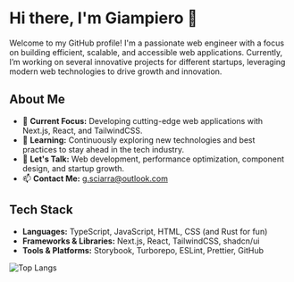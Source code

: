 # Hi there, I'm Giampiero 👋

Welcome to my GitHub profile! I'm a passionate web engineer with a focus on building efficient, scalable, and accessible web applications. Currently, I’m working on several innovative projects for different startups, leveraging modern web technologies to drive growth and innovation.

## About Me

- 🔭 **Current Focus:** Developing cutting-edge web applications with Next.js, React, and TailwindCSS.
- 🌱 **Learning:** Continuously exploring new technologies and best practices to stay ahead in the tech industry.
- 💬 **Let's Talk:** Web development, performance optimization, component design, and startup growth.
- 📫 **Contact Me:** [g.sciarra@outlook.com](mailto:g.sciarra@outlook.com)

## Tech Stack

- **Languages:** TypeScript, JavaScript, HTML, CSS (and Rust for fun)
- **Frameworks & Libraries:** Next.js, React, TailwindCSS, shadcn/ui
- **Tools & Platforms:** Storybook, Turborepo, ESLint, Prettier, GitHub

![Top Langs](https://github-readme-stats.vercel.app/api/top-langs/?username=gsciarra&layout=compact&theme=radical)
